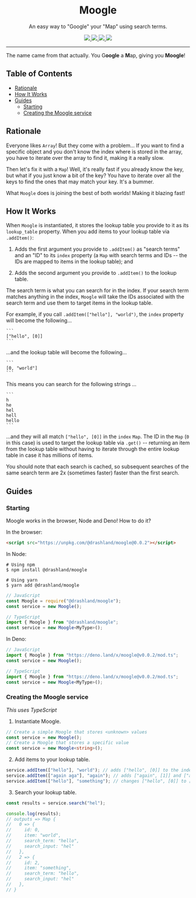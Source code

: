 <p align="center">
  <!--<img height="200" src="./logo.svg" alt="Moogle logo">-->
  <h1 align="center">Moogle</h1>
</p>
<p align="center">An easy way to "Google" your "Map" using search terms.</p>
<p align="center">
  <a href="https://github.com/drashland/moogle/releases">
    <img src="https://img.shields.io/github/release/drashland/moogle.svg?color=bright_green&label=latest">
  </a>
  <a href="https://github.com/drashland/moogle/actions">
    <img src="https://img.shields.io/github/workflow/status/drashland/moogle/master?label=ci">
  </a>
  <a href="https://discord.gg/SgejNXq">
    <img src="https://img.shields.io/badge/chat-on%20discord-blue">
  </a>
  <a href="https://twitter.com/drash_land">
    <img src="https://img.shields.io/twitter/url?label=%40drash_land&style=social&url=https%3A%2F%2Ftwitter.com%2Fdrash_land">
  </a>
  <!-- <a href="https://rb.gy/vxmeed">
    <img src="https://img.shields.io/badge/Tutorials-YouTube-red">
  </a> -->
</p>

---

The name came from that actually. You G**oogle** a **M**ap, giving you
**Moogle**!

## Table of Contents

- [Rationale](#rationale)
- [How It Works](#how-it-works)
- [Guides](#guides)
  - [Starting](#starting)
  - [Creating the Moogle service](#creating-the-moogle-service)

## Rationale

Everyone likes `Array`! But they come with a problem... If you want to find a
specific object and you don't know the index where is stored in the array, you
have to iterate over the array to find it, making it a really slow.

Then let's fix it with a `Map`! Well, it's really fast if you already know the
key, but what if you just know a bit of the key? You have to iterate over all
the keys to find the ones that may match your key. It's a bummer.

What `Moogle` does is joining the best of both worlds! Making it blazing fast!

## How It Works

When `Moogle` is instantiated, it stores the lookup table you provide to it as
its `lookup_table` property. When you add items to your lookup table via
`.addItem()`:

1. Adds the first argument you provide to `.addItem()` as "search terms" and an
   "ID" to its `index` property (a `Map` with search terms and IDs -- the IDs
   are mapped to items in the lookup table); and

2. Adds the second argument you provide to `.addItem()` to the lookup table.

The search term is what you can search for in the index. If your search term
matches anything in the index, `Moogle` will take the IDs associated with the
search term and use them to target items in the lookup table.

For example, if you call `.addItem(["hello"], "world")`, the `index` property
will become the following...

    ```
    ["hello", [0]]
    ```

...and the lookup table will become the following...

    ```
    [0, "world"]
    ```

This means you can search for the following strings ...

    ```
    h
    he
    hel
    hell
    hello
    ```

...and they will all match `["hello", [0]]` in the `index` `Map`. The ID in the
`Map` (`0` in this case) is used to target the lookup table via `.get()` --
returning an item from the lookup table without having to iterate through the
entire lookup table in case it has millions of items.

You should note that each search is cached, so subsequent searches of the same
search term are 2x (sometimes faster) faster than the first search.

## Guides

### Starting

Moogle works in the browser, Node and Deno! How to do it?

In the browser:

```html
<script src="https://unpkg.com/@drashland/moogle@0.0.2"></script>
```

In Node:

```
# Using npm
$ npm install @drashland/moogle

# Using yarn
$ yarn add @drashland/moogle
```

```javascript
// JavaScript
const Moogle = require("@drashland/moogle");
const service = new Moogle();
```

```typescript
// TypeScript
import { Moogle } from "@drashland/moogle";
const service = new Moogle<MyType>();
```

In Deno:

```javascript
// JavaScript
import { Moogle } from "https://deno.land/x/moogle@v0.0.2/mod.ts";
const service = new Moogle();
```

```typescript
// TypeScript
import { Moogle } from "https://deno.land/x/moogle@v0.0.2/mod.ts";
const service = new Moogle<MyType>();
```

### Creating the Moogle service

_This uses TypeScript_

1. Instantiate Moogle.

```typescript
// Create a simple Moogle that stores <unknown> values
const service = new Moogle();
// Create a Moogle that stores a specific value
const service = new Moogle<string>();
```

2. Add items to your lookup table.

```typescript
service.addItem(["hello"], "world"); // adds ["hello", [0]] to the index
service.addItem(["again aga"], "again"); // adds ["again", [1]] and ["aga", [1]] to the index
service.addItem(["hello"], "something"); // changes ["hello", [0]] to ["hello", [0,2]] in the index
```

3. Search your lookup table.

```typescript
const results = service.search("hel");

console.log(results);
// outputs => Map {
//   0 => {
//     id: 0,
//     item: "world",
//     search_term: "hello",
//     search_input: "hel"
//   },
//   2 => {
//     id: 2,
//     item: "something",
//     search_term: "hello",
//     search_input: "hel"
//   },
// }
```
